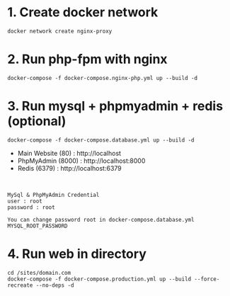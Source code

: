 # 1. Create docker network

```
docker network create nginx-proxy
```

# 2. Run php-fpm with nginx

```
docker-compose -f docker-compose.nginx-php.yml up --build -d
```

# 3. Run mysql + phpmyadmin + redis (optional)

```
docker-compose -f docker-compose.database.yml up --build -d
```

- Main Website (80) : http://localhost
- PhpMyAdmin (8000) : http://localhost:8000
- Redis (6379) : http://localhost:6379

<br>

```
MySql & PhpMyAdmin Credential
user : root
password : root

You can change password root in docker-compose.database.yml
MYSQL_ROOT_PASSWORD
```

# 4. Run web in directory

```
cd /sites/domain.com
docker-compose -f docker-compose.production.yml up --build --force-recreate --no-deps -d
```
